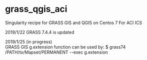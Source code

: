 # grass_qgis_aci
Singularity recipe for GRASS GIS and QGIS on Centos 7 For ACI ICS

2019/1/22
GRASS 7.4.4 is updated

2019/1/25 (in progress)  
GRASS GIS g.extension function can be used by:
$ grass74 /PATH/to/Mapset/PERMANENT --exec g.extension <ADD-ON>
